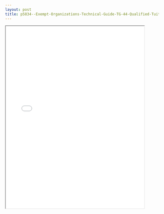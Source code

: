 ```yaml
---
layout: post
title: p5834--Exempt-Organizations-Technical-Guide-TG-44-Qualified-Tuition-Program-IRC-Section-529
---
```


<div class="pdf-container">
<iframe src="/ea//_pdf-2-md/p5834--Exempt-Organizations-Technical-Guide-TG-44-Qualified-Tuition-Program-IRC-Section-529.pdf" height="600" width="90%" allowFullScreen="true"></iframe>
</div>

